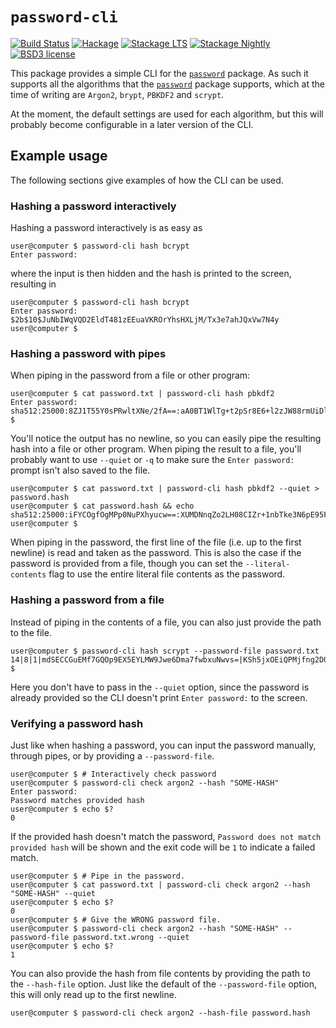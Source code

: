 # `password-cli`

[![Build Status](https://github.com/cdepillabout/password/workflows/password/badge.svg)](http://github.com/cdepillabout/password)
[![Hackage](https://img.shields.io/hackage/v/password-cli.svg)](https://hackage.haskell.org/package/password-cli)
[![Stackage LTS](http://stackage.org/package/password-cli/badge/lts)](http://stackage.org/lts/package/password-cli)
[![Stackage Nightly](http://stackage.org/package/password-cli/badge/nightly)](http://stackage.org/nightly/package/password-cli)
[![BSD3 license](https://img.shields.io/badge/license-BSD3-blue.svg)](./LICENSE)

This package provides a simple CLI for the [`password`](https://hackage.haskell.org/package/password) package.
As such it supports all the algorithms that the [`password`](https://hackage.haskell.org/package/password)
package supports, which at the time of writing are `Argon2`, `brypt`, `PBKDF2` and `scrypt`.

At the moment, the default settings are used for each algorithm, but this will probably become configurable in
a later version of the CLI.

## Example usage

The following sections give examples of how the CLI can be used.

### Hashing a password interactively

Hashing a password interactively is as easy as
```
user@computer $ password-cli hash bcrypt
Enter password:
```
where the input is then hidden and the hash is printed to the screen, resulting in
```
user@computer $ password-cli hash bcrypt
Enter password:
$2b$10$JuNbIWqVQD2EldT481zEEuaVKROrYhsHXLjM/Tx3e7ahJQxVw7N4y
user@computer $
```

### Hashing a password with pipes

When piping in the password from a file or other program:
```
user@computer $ cat password.txt | password-cli hash pbkdf2
Enter password:
sha512:25000:8ZJ1T55Y0sPRwltXNe/2fA==:aA0BT1WlTg+t2pSr8E6+l2zJW88rmUiDlKeohSOnzS0nLOumDSyK0FfsiNJBvWvWVkB2r6IMxRqelk4LZR33ow==user@computer $
```
You'll notice the output has no newline, so you can easily pipe the resulting
hash into a file or other program. When piping the result to a file, you'll
probably want to use `--quiet` or `-q` to make sure the `Enter password:` prompt
isn't also saved to the file.
```
user@computer $ cat password.txt | password-cli hash pbkdf2 --quiet > password.hash
user@computer $ cat password.hash && echo
sha512:25000:iFYCOgfOgMPp0NuPXhyucw==:XUMDNnqZo2LH08CIZr+1nbTke3N6pE95FcbZA+4A1Ng4dWHnnl4SMUTn3KXFtB0uZRrEhArLatLAH1Oo8brcVw==
user@computer $
```
When piping in the password, the first line of the file (i.e. up to the first newline)
is read and taken as the password. This is also the case if the password is provided
from a file, though you can set the `--literal-contents` flag to use the entire literal
file contents as the password.

### Hashing a password from a file

Instead of piping in the contents of a file, you can also just provide the path
to the file.
```
user@computer $ password-cli hash scrypt --password-file password.txt
14|8|1|mdSECCGuEMf7GQOp9EX5EYLMW9Jwe6Dma7fwbxuNwvs=|KSh5jxOEiQPMjfng2D05/G1baiF2LyluWgg3Cfzh5arJUF3K7irRIBXoKAT/xCO11oPmsgDD7TT6l6FQth9f4g==user@computer $
```
Here you don't have to pass in the `--quiet` option, since the password is already provided
so the CLI doesn't print `Enter password:` to the screen.

### Verifying a password hash

Just like when hashing a password, you can input the password manually, through pipes, or
by providing a `--password-file`.
```
user@computer $ # Interactively check password
user@computer $ password-cli check argon2 --hash "SOME-HASH"
Enter password:
Password matches provided hash
user@computer $ echo $?
0
```
If the provided hash doesn't match the password, `Password does not match provided hash`
will be shown and the exit code will be `1` to indicate a failed match.
```
user@computer $ # Pipe in the password.
user@computer $ cat password.txt | password-cli check argon2 --hash "SOME-HASH" --quiet
user@computer $ echo $?
0
user@computer $ # Give the WRONG password file.
user@computer $ password-cli check argon2 --hash "SOME-HASH" --password-file password.txt.wrong --quiet
user@computer $ echo $?
1
```

You can also provide the hash from file contents by providing the path to the `--hash-file`
option. Just like the default of the `--password-file` option, this will only read up to the
first newline.
```
user@computer $ password-cli check argon2 --hash-file password.hash
```
